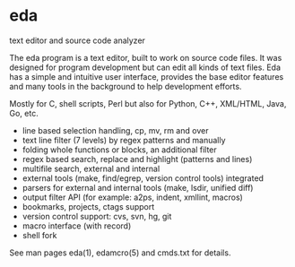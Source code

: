 eda
===

text editor and source code analyzer

 The eda program is a text editor, built to work on source code files.
 It was designed for program development but can edit all kinds of text files.
 Eda has a simple and intuitive user interface, provides the base editor features
 and many tools in the background to help development efforts.

Mostly for C, shell scripts, Perl but also for Python, C++, XML/HTML, Java, Go, etc.

 * line based selection handling, cp, mv, rm and over
 * text line filter (7 levels) by regex patterns and manually
 * folding whole functions or blocks, an additional filter
 * regex based search, replace and highlight (patterns and lines)
 * multifile search, external and internal
 * external tools (make, find/egrep, version control tools) integrated
 * parsers for external and internal tools (make, lsdir, unified diff)
 * output filter API (for example: a2ps, indent, xmllint, macros)
 * bookmarks, projects, ctags support
 * version control support: cvs, svn, hg, git
 * macro interface (with record)
 * shell fork

See man pages eda(1), edamcro(5) and cmds.txt for details.

